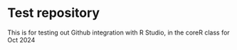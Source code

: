 # Test repository
This is for testing out Github integration with R Studio, in the coreR class for Oct 2024
